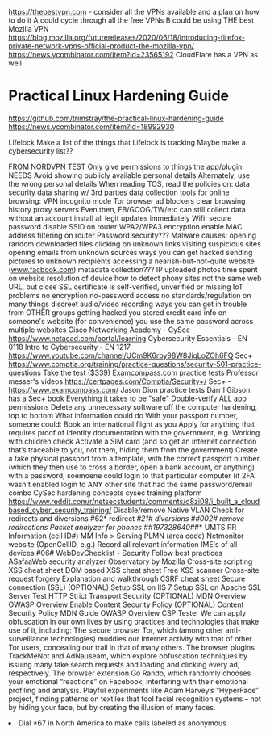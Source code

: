 https://thebestvpn.com - consider all the VPNs available and a plan on how to do it
  A could cycle through all the free VPNs
  B could be using THE best
  Mozilla VPN
    https://blog.mozilla.org/futurereleases/2020/06/18/introducing-firefox-private-network-vpns-official-product-the-mozilla-vpn/
    https://news.ycombinator.com/item?id=23565192
  CloudFlare has a VPN as well


# Practical Linux Hardening Guide
  https://github.com/trimstray/the-practical-linux-hardening-guide
  https://news.ycombinator.com/item?id=18992930



Lifelock
  Make a list of the things that Lifelock is tracking
  Maybe make a cybersecurity list??

FROM NORDVPN TEST
  Only give permissions to things the app/plugin NEEDS
  Avoid showing publicly available personal details
    Alternately, use the wrong personal details
  When reading TOS, read the policies on:
    data security
    data sharing w/ 3rd parties
    data collection
  tools for online browsing:
    VPN
    incognito mode
    Tor browser
    ad blockers
    clear browsing history
    proxy servers
  Even then, FB/GOOG/TW/etc can still collect data without an account
  install all legit updates immediately
  Wifi:
    secure password
    disable SSID on router
    WPA2/WPA3 encryption
    enable MAC address filtering on router
  Password security???
  Malware causes:
    opening random downloaded files
    clicking on unknown links
    visiting suspicious sites
    opening emails from unknown sources
  ways you can get hacked
    sending pictures to unknown recipients
    accessing a nearish-but-not-quite website (www.facbook.com)
  metadata collection???
    IP
    uploaded photos
    time spent on website
    resolution of device
  how to detect phony sites
    not the same web URL, but close
    SSL certificate is self-verified, unverified or missing
  IoT problems
    no encryption
    no-password access
    no standards/regulation on many things
    discreet audio/video recording
  ways you can get in trouble from OTHER groups getting hacked
    you stored credit card info on someone's website (for convenience)
    you use the same password across multiple websites
Cisco Networking Academy - CySec
  https://www.netacad.com/portal/learning
  Cybersecurity Essentials - EN 0118
  Intro to Cybersecurity - EN 1217
https://www.youtube.com/channel/UCm9K6rby98W8JigLoZOh6FQ
Sec+
  https://www.comptia.org/training/practice-questions/security-501-practice-questions
  Take the test ($339)
  Examcompass.com practice tests
  Professor messer's videos
  https://certpages.com/Comptia/Security+/
  Sec+ - https://www.examcompass.com/
  Jason Dion practice tests
  Darril Gibson has a Sec+ book
Everything it takes to be "safe"
  Double-verify ALL app permissions
  Delete any unnecessary software off the computer
  hardening, top to bottom
What information could do
  With your passport number, someone could:
    Book an international flight as you
    Apply for anything that requires proof of identity documentation with the government, e.g. Working with children check
    Activate a SIM card (and so get an internet connection that’s traceable to you, not them, hiding them from the government)
    Create a fake physical passport from a template, with the correct passport number (which they then use to cross a border, open a bank account, or anything)
  with a password, soemoene could
    login to that particular computer (if 2FA wasn't enabled
    login to ANY other site that had the same password/email combo
CySec hardening concepts
  cysec training platform
    https://www.reddit.com/r/netsecstudents/comments/d8zi08/i_built_a_cloudbased_cyber_security_training/
  Disable/remove Native VLAN
  Check for redirects and diversions
    #62* redirect
    *#21# diversions
    ##002# remove redirections
  Packet analyzer for phones
    *#*#197328640#*#*
    UMTS RR Information (cell ID#)
    MM Info > Serving PLMN (area code)
    Netmonitor website (OpenCellID, e.g.)
  Record all relevant information
    IMEIs of all devices #06#
WebDevChecklist - Security
  Follow best practices
    ASafaaWeb security analyzer
    Observatory by Mozilla
  Cross-site scripting
    XSS cheat sheet
    DOM based XSS cheat sheet
    Free XSS scanner
  Cross-site request forgery
    Explanation and walkthrough
    CSRF cheat sheet
  Secure connection (SSL) (OPTIONAL)
    Setup SSL on IIS 7
    Setup SSL on Apache
    SSL Server Test
  HTTP Strict Transport Security (OPTIONAL)
    MDN Overview
    OWASP Overview
  Enable Content Security Policy (OPTIONAL)
    Content Security Policy
    MDN Guide
    OWASP Overview
      CSP Tester
We can apply obfuscation in our own lives by using practices and technologies that make use of it, including:
  The secure browser Tor, which (among other anti-surveillance technologies) muddles our Internet activity with that of other Tor users, concealing our trail in that of many others.
  The browser plugins TrackMeNot and AdNauseam, which explore obfuscation techniques by issuing many fake search requests and loading and clicking every ad, respectively.
  The browser extension Go Rando, which randomly chooses your emotional “reactions” on Facebook, interfering with their emotional profiling and analysis.
  Playful experiments like Adam Harvey’s “HyperFace” project, finding patterns on textiles that fool facial recognition systems – not by hiding your face, but by creating the illusion of many faces.
<li>Dial *67 in North America to make calls labeled as anonymous</li>
